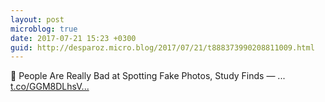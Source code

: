 ```yaml
---
layout: post
microblog: true
date: 2017-07-21 15:23 +0300
guid: http://desparoz.micro.blog/2017/07/21/t888373990208811009.html
---
```

🔗 People Are Really Bad at Spotting Fake Photos, Study Finds — ... [t.co/GGM8DLhsV...](https://t.co/GGM8DLhsV0)
